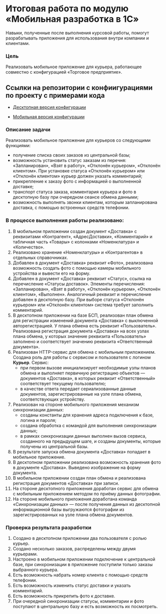 # Итоговая работа по модулю «Мобильная разработка в 1С»

Навыки, полученные после выполнения курсовой работы, помогут разрабатывать приложения для использования внутри компании и клиентами.

### Цель

Реализовать мобильное приложение для курьера, работающее совместно с конфигурацией «Торговое предприятие».

## Ссылки на репозитории с конфиигурациями по проекту с примерами кода

* [Десктопная версия конфигурации](https://github.com/MaryanaSl/Project3_desk)

* [Мобильная версия конфигурации](https://github.com/MaryanaSl/Project3_mobile)

### Описание задачи

Реализовать мобильное приложение для курьеров со следующими функциями:
* получение списка своих заказов из центральной базы;
* возможность установить статус заказам из перечня: «Запланирован», «Взят в работу», «Отклонён курьером», «Отклонён клиентом». При установке статуса «Отклонён курьером» или «Отклонён клиентом» курьер должен указать комментарий;
* прикрепление к заказу фото с информацией о выполненной доставке;
* транспорт статуса заказа, комментария курьера и фото в десктопную базу при очередном сеансе обмена данными;
* возможность выполнять звонки клиентам, которым запланирована доставка, с помощью встроенных средств телефонии.

### В процессе выполнения работы реализовано:

1. В мобильном приложении создан документ «Доставка» с реквизитами «Контрагент», «АдресДоставки», «Комментарий» и табличная часть «Товары» с колонками «Номенклатура» и «Количество».
2. Реализовано хранение «Номенклатуры» и «Контрагентов» в отдельных справочниках.
3. Добавлен в документ «Доставка» реквизит «Фото», реализована возможность создать фото с помощью камеры мобильного устройства и вывести его на форму.
4. Добавлен в документ «Доставка» реквизит «Статус», ссылка на перечисление «Статусы доставок». Элементы перечисления: «Запланирован», «Взят в работу», «Отклонён курьером», «Отклонён клиентом», «Выполнен». Аналогичный реквизит и перечисление добавлен в десктопную базу. При выборе статуса «Отклонён курьером» или «Отклонён клиентом» система требует заполнить комментарий.
5. В десктопном приложении на базе БСП, реализован план обмена для регистрации изменений документа «Доставка» с выключенной авторегистрацией. У плана обмена есть реквизит «Пользователь». Реализована регистрация документа «Доставка» на всех узлах плана обмена, у которых значение реквизита «Пользователь» заполнено и соответствует значению реквизита «Ответственный документа».
6. Реализован HTTP-сервис для обмена с мобильным приложением. Создана роль для работы с сервисом и пользователя с логином **Курьер**. Сервис:
    - при первом вызове инициализирует необходимые узлы планов обмена и выполняет первичную регистрацию объектов — документов «Доставка»‎, в которых реквизит «Ответственный»‎ соответствует текущему пользователю;
    - в качестве ответа передает сериализованные данные документов, зарегистрированные на узле плана обмена, соответствующих устройству.
7. Реализован на стороне мобильного приложения механизм синхронизации данных:
    - созданы константы для хранения адреса подключения к базе, логина и пароля;
    - создана обработка с командой для выполнения синхронизации данных;
    - в рамках синхронизации данных выполнен вызов сервиса, созданного на предыдущем шаге, и созданы документы, которые получены из центральной базы.
8. В результате запуска обмена документа «Доставка»‎ попадает в мобильное приложение.
9. В десктопном приложении реализована возможность хранения фото в документе «Доставка»‎. Выведено изображение на форму документа.
10. В мобильном приложении создан план обмена и реализована регистрация документов «Доставка»‎ при записи.
11. На стороне десктопного приложения доработан сервис для обмена с мобильным приложением методом по приёму данных фотографии.
12. На стороне мобильного приложения доработана команда «Синхронизации данных»‎ — после получения данных из десктопной информационной базы выгружаются фотографии из зарегистрированных на узле плана обмена документов.

### Проверка результата разработки

1. Создано в десктопном приложении два пользователя с ролью курьер.
2. Создано несколько заказов, распределены между двумя курьерами.
3. Настроено в мобильном приложении подключение к центральной базе, при синхронизации в приложение поступили только заказы выбранного курьера.
4. Есть возможность набрать номер клиента с помощью средств телефонии.
5. Есть возможность изменить статус доставки и указать комментарий.
6. Есть возможность прикрепить фото к доставке.
7. При очередной синхронизации статусы, комментарии и фото поступают в центральную базу и есть возможность их посмотреть.
